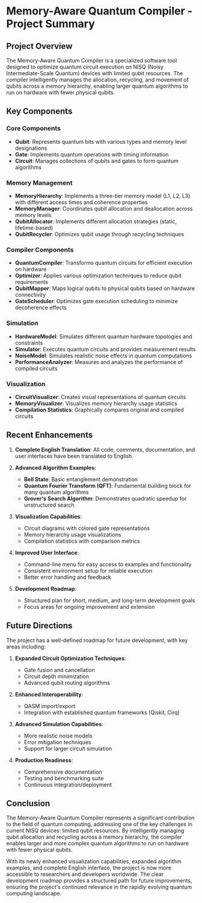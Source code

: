 # Memory-Aware Quantum Compiler - Project Summary

## Project Overview

The Memory-Aware Quantum Compiler is a specialized software tool designed to optimize quantum circuit execution on NISQ (Noisy Intermediate-Scale Quantum) devices with limited qubit resources. The compiler intelligently manages the allocation, recycling, and movement of qubits across a memory hierarchy, enabling larger quantum algorithms to run on hardware with fewer physical qubits.

## Key Components

### Core Components
- **Qubit**: Represents quantum bits with various types and memory level designations
- **Gate**: Implements quantum operations with timing information
- **Circuit**: Manages collections of qubits and gates to form quantum algorithms

### Memory Management
- **MemoryHierarchy**: Implements a three-tier memory model (L1, L2, L3) with different access times and coherence properties
- **MemoryManager**: Coordinates qubit allocation and deallocation across memory levels
- **QubitAllocator**: Implements different allocation strategies (static, lifetime-based)
- **QubitRecycler**: Optimizes qubit usage through recycling techniques

### Compiler Components
- **QuantumCompiler**: Transforms quantum circuits for efficient execution on hardware
- **Optimizer**: Applies various optimization techniques to reduce qubit requirements
- **QubitMapper**: Maps logical qubits to physical qubits based on hardware connectivity
- **GateScheduler**: Optimizes gate execution scheduling to minimize decoherence effects

### Simulation
- **HardwareModel**: Simulates different quantum hardware topologies and constraints
- **Simulator**: Executes quantum circuits and provides measurement results
- **NoiseModel**: Simulates realistic noise effects in quantum computations
- **PerformanceAnalyzer**: Measures and analyzes the performance of compiled circuits

### Visualization
- **CircuitVisualizer**: Creates visual representations of quantum circuits
- **MemoryVisualizer**: Visualizes memory hierarchy usage statistics
- **Compilation Statistics**: Graphically compares original and compiled circuits

## Recent Enhancements

1. **Complete English Translation**: All code, comments, documentation, and user interfaces have been translated to English.

2. **Advanced Algorithm Examples**:
   - **Bell State**: Basic entanglement demonstration
   - **Quantum Fourier Transform (QFT)**: Fundamental building block for many quantum algorithms
   - **Grover's Search Algorithm**: Demonstrates quadratic speedup for unstructured search

3. **Visualization Capabilities**:
   - Circuit diagrams with colored gate representations
   - Memory hierarchy usage visualizations
   - Compilation statistics with comparison metrics

4. **Improved User Interface**:
   - Command-line menu for easy access to examples and functionality
   - Consistent environment setup for reliable execution
   - Better error handling and feedback

5. **Development Roadmap**:
   - Structured plan for short, medium, and long-term development goals
   - Focus areas for ongoing improvement and extension

## Future Directions

The project has a well-defined roadmap for future development, with key areas including:

1. **Expanded Circuit Optimization Techniques**:
   - Gate fusion and cancellation
   - Circuit depth minimization
   - Advanced qubit routing algorithms

2. **Enhanced Interoperability**:
   - QASM import/export
   - Integration with established quantum frameworks (Qiskit, Cirq)

3. **Advanced Simulation Capabilities**:
   - More realistic noise models
   - Error mitigation techniques
   - Support for larger circuit simulation

4. **Production Readiness**:
   - Comprehensive documentation
   - Testing and benchmarking suite
   - Continuous integration/deployment

## Conclusion

The Memory-Aware Quantum Compiler represents a significant contribution to the field of quantum computing, addressing one of the key challenges in current NISQ devices: limited qubit resources. By intelligently managing qubit allocation and recycling across a memory hierarchy, the compiler enables larger and more complex quantum algorithms to run on hardware with fewer physical qubits.

With its newly enhanced visualization capabilities, expanded algorithm examples, and complete English interface, the project is now more accessible to researchers and developers worldwide. The clear development roadmap provides a structured path for future improvements, ensuring the project's continued relevance in the rapidly evolving quantum computing landscape. 